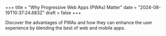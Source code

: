 +++
title = "Why Progressive Web Apps (PWAs) Matter"
date = "2024-08-19T10:37:24.683Z"
draft = false
+++

  Discover the advantages of PWAs and how they can enhance the user experience by blending the best of web and mobile apps.
        